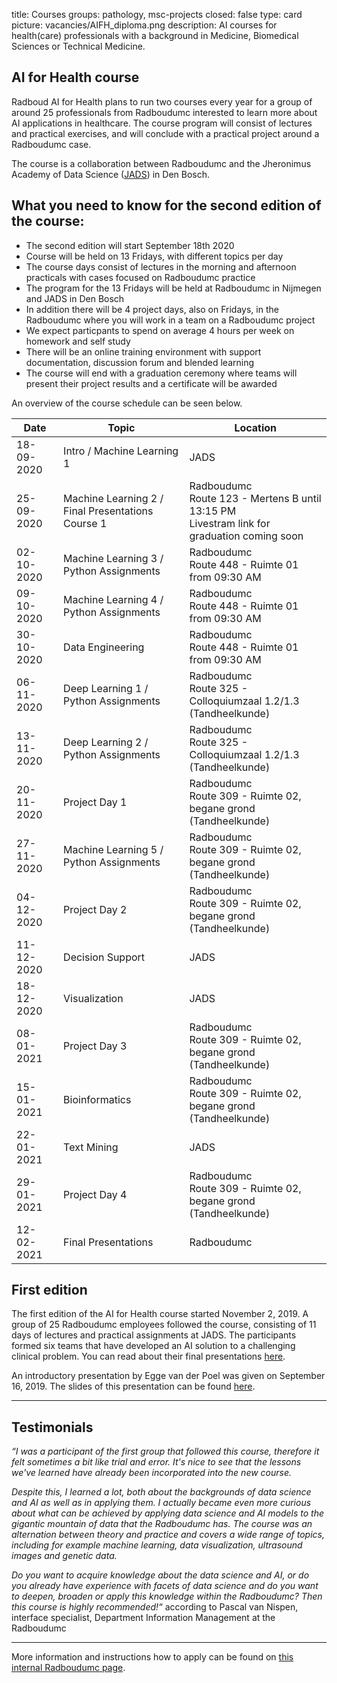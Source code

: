 title: Courses 
groups: pathology, msc-projects
closed: false
type: card
picture: vacancies/AIFH_diploma.png
description: AI courses for health(care) professionals with a background in Medicine, Biomedical Sciences or Technical Medicine. 

## AI for Health course
Radboud AI for Health plans to run two courses every year for a group of around 25 professionals from Radboudumc interested to learn more about AI applications in healthcare. The course program will consist of lectures and practical exercises, and will conclude with a practical project around a Radboudumc case. 

The course is a collaboration between Radboudumc and the Jheronimus Academy of Data Science ([JADS](https://www.jads.nl/)) in Den Bosch. 

## What you need to know for the second edition of the course:
- The second edition will start September 18th 2020
- Course will be held on 13 Fridays, with different topics per day
- The course days consist of lectures in the morning and afternoon practicals with cases focused on Radboudumc practice
- The program for the 13 Fridays will be held at Radboudumc in Nijmegen and JADS in Den Bosch
- In addition there will be 4 project days, also on Fridays, in the Radboudumc where you will work in a team on a Radboudumc project
- We expect particpants to spend on average 4 hours per week on homework and self study
- There will be an online training environment with support documentation, discussion forum and blended learning
- The course will end with a graduation ceremony where teams will present their project results and a certificate will be awarded

An overview of the course schedule can be seen below.

| Date  |  Topic  | Location |
| ----- | ------- | ------- |
| 18-09-2020 | Intro / Machine Learning 1 | JADS |
| 25-09-2020 | Machine Learning 2 / Final Presentations Course 1 |  Radboudumc <br> Route 123 - Mertens B until 13:15 PM <br> Livestram link for graduation coming soon |
| 02-10-2020 | Machine Learning 3 / Python Assignments |  Radboudumc <br> Route 448 - Ruimte 01 from 09:30 AM|
| 09-10-2020 | Machine Learning 4 / Python Assignments |  Radboudumc <br> Route 448 - Ruimte 01 from 09:30 AM|
| 30-10-2020 | Data Engineering |  Radboudumc <br> Route 448 - Ruimte 01 from 09:30 AM|
| 06-11-2020 | Deep Learning 1 / Python Assignments |  Radboudumc <br> Route 325 - Colloquiumzaal 1.2/1.3 (Tandheelkunde)|
| 13-11-2020 | Deep Learning 2 / Python Assignments |  Radboudumc <br> Route 325 - Colloquiumzaal 1.2/1.3 (Tandheelkunde)|
| 20-11-2020 | Project Day 1 |  Radboudumc <br> Route 309 - Ruimte 02, begane grond (Tandheelkunde)|
| 27-11-2020 | Machine Learning 5 / Python Assignments |  Radboudumc <br> Route 309 - Ruimte 02, begane grond (Tandheelkunde)|
| 04-12-2020 | Project Day 2 |  Radboudumc <br> Route 309 - Ruimte 02, begane grond (Tandheelkunde)|
| 11-12-2020 | Decision Support | JADS |
| 18-12-2020 | Visualization | JADS |
| 08-01-2021 | Project Day 3 |  Radboudumc <br> Route 309 - Ruimte 02, begane grond (Tandheelkunde)|
| 15-01-2021 | Bioinformatics |  Radboudumc <br> Route 309 - Ruimte 02, begane grond (Tandheelkunde)|
| 22-01-2021 | Text Mining | JADS |
| 29-01-2021 | Project Day 4 |  Radboudumc <br> Route 309 - Ruimte 02, begane grond (Tandheelkunde)||
| 12-02-2021 | Final Presentations |  Radboudumc |

## First edition
The first edition of the AI for Health course started November 2, 2019. A group of 25 Radboudumc employees followed the course, consisting of 11 days of lectures and practical assignments at JADS. The participants formed six teams that have developed an AI solution to a challenging clinical problem. You can read about their final presentations [here](https://www.ai-for-health.nl/news/final-presentation-first-ai-for-health-course/).

An introductory presentation by Egge van der Poel was given on September 16, 2019. The slides of this presentation can be found [here](https://drive.google.com/open?id=1nnYpNSdr10E3Zm7IiV78UFj239eIV4Yx). 

***

## Testimonials
_“I was a participant of the first group that followed this course, therefore it felt sometimes a bit like trial and error. It's nice to see that the lessons we've learned have already been incorporated into the new course._

_Despite this, I learned a lot, both about the backgrounds of data science and AI as well as in applying them. I actually became even more curious about what can be achieved by applying data science and AI models to the gigantic mountain of data that the Radboudumc has.
The course was an alternation between theory and practice and covers a wide range of topics, including for example machine learning, data visualization, ultrasound images and genetic data._

_Do you want to acquire knowledge about the data science and AI, or do you already have experience with facets of data science and do you want to deepen, broaden or apply this knowledge within the Radboudumc? Then this course is highly recommended!“_ according to Pascal van Nispen, interface specialist, Department Information Management at the Radboudumc

***

More information and instructions how to apply can be found on [this internal Radboudumc page](https://www.radboudumc.nl/en/intranet/information-for-researchers/how-can-we-help-you/projects/radboudaiforhealth/cursus-ai-voor-medewerkers). 


 <!-- We plan to have 7 obligatory session and 3 that can be selected from a larger list --> 
